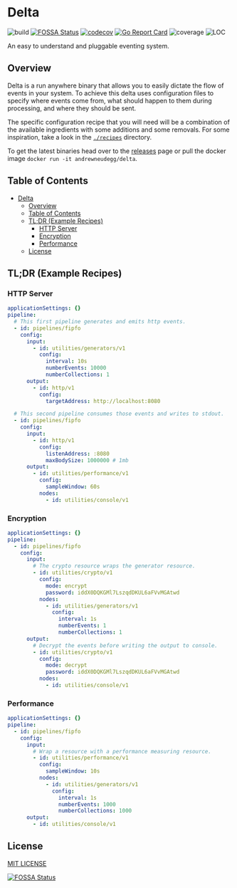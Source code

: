 # Delta


![build](https://github.com/AndrewNeudegg/delta/workflows/build/badge.svg) [![FOSSA Status](https://app.fossa.com/api/projects/git%2Bgithub.com%2FAndrewNeudegg%2Fdelta.svg?type=shield)](https://app.fossa.com/projects/git%2Bgithub.com%2FAndrewNeudegg%2Fdelta?ref=badge_shield) [![codecov](https://codecov.io/gh/AndrewNeudegg/delta/branch/main/graph/badge.svg?token=PZNGIZGN2V)](https://codecov.io/gh/AndrewNeudegg/delta) [![Go Report Card](https://goreportcard.com/badge/github.com/andrewneudegg/delta)](https://goreportcard.com/report/github.com/andrewneudegg/delta) ![coverage](https://github.com/AndrewNeudegg/delta/workflows/coverage/badge.svg) ![LOC](https://sloc.xyz/github/andrewneudegg/delta)


An easy to understand and pluggable eventing system.

## Overview

Delta is a run anywhere binary that allows you to easily dictate the flow of events in your system. To achieve this
delta uses configuration files to specify where events come from, what should happen to them during
processing, and where they should be sent.

The specific configuration recipe that you will need will be a combination of the available ingredients with some additions and some removals. For some inspiration, take a look in the [`./recipes`](https://github.com/AndrewNeudegg/delta/tree/main/recipies/simulation) directory.

To get the latest binaries head over to the [releases](https://github.com/AndrewNeudegg/delta/releases) page or pull
the docker image `docker run -it andrewneudegg/delta`.

## Table of Contents

- [Delta](#delta)
  - [Overview](#overview)
  - [Table of Contents](#table-of-contents)
  - [TL;DR (Example Recipes)](#tldr-example-recipes)
    - [HTTP Server](#http-server)
    - [Encryption](#encryption)
    - [Performance](#performance)
  - [License](#license)

## TL;DR (Example Recipes)

### HTTP Server

```yaml
applicationSettings: {}
pipeline:
  # This first pipeline generates and emits http events.
  - id: pipelines/fipfo
    config:
      input:
        - id: utilities/generators/v1
          config:
            interval: 10s
            numberEvents: 10000
            numberCollections: 1
      output:
        - id: http/v1
          config:
            targetAddress: http://localhost:8080

  # This second pipeline consumes those events and writes to stdout.
  - id: pipelines/fipfo
    config:
      input:
        - id: http/v1
          config:
            listenAddress: :8080
            maxBodySize: 1000000 # 1mb
      output:
        - id: utilities/performance/v1
          config:
            sampleWindow: 60s
          nodes:
            - id: utilities/console/v1
```

### Encryption

```yaml
applicationSettings: {}
pipeline:
  - id: pipelines/fipfo
    config:
      input:
        # The crypto resource wraps the generator resource.
        - id: utilities/crypto/v1
          config:
            mode: encrypt
            password: iddX0DQKGMl7LszqdDKUL6aFVvMGAtwd
          nodes:
            - id: utilities/generators/v1
              config:
                interval: 1s
                numberEvents: 1
                numberCollections: 1
      output:
        # Decrypt the events before writing the output to console.
        - id: utilities/crypto/v1
          config:
            mode: decrypt
            password: iddX0DQKGMl7LszqdDKUL6aFVvMGAtwd
          nodes:
            - id: utilities/console/v1
```

### Performance

```yaml
applicationSettings: {}
pipeline:
  - id: pipelines/fipfo
    config:
      input:
        # Wrap a resource with a performance measuring resource.
        - id: utilities/performance/v1
          config:
            sampleWindow: 10s
          nodes:
            - id: utilities/generators/v1
              config:
                interval: 1s
                numberEvents: 1000
                numberCollections: 1000
      output:
        - id: utilities/console/v1
```

## License

[MIT LICENSE](./LICENSE)

[![FOSSA Status](https://app.fossa.com/api/projects/git%2Bgithub.com%2FAndrewNeudegg%2Fdelta.svg?type=large)](https://app.fossa.com/projects/git%2Bgithub.com%2FAndrewNeudegg%2Fdelta?ref=badge_large)
